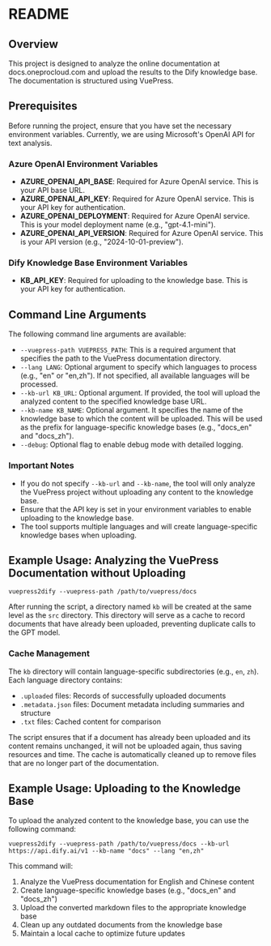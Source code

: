 # README

## Overview

This project is designed to analyze the online documentation at docs.oneprocloud.com and upload the results to the Dify knowledge base. The documentation is structured using VuePress.

## Prerequisites

Before running the project, ensure that you have set the necessary environment variables. Currently, we are using Microsoft's OpenAI API for text analysis.

### Azure OpenAI Environment Variables

- **AZURE_OPENAI_API_BASE**: Required for Azure OpenAI service. This is your API base URL.
- **AZURE_OPENAI_API_KEY**: Required for Azure OpenAI service. This is your API key for authentication.
- **AZURE_OPENAI_DEPLOYMENT**: Required for Azure OpenAI service. This is your model deployment name (e.g., "gpt-4.1-mini").
- **AZURE_OPENAI_API_VERSION**: Required for Azure OpenAI service. This is your API version (e.g., "2024-10-01-preview").

### Dify Knowledge Base Environment Variables

- **KB_API_KEY**: Required for uploading to the knowledge base. This is your API key for authentication.

## Command Line Arguments

The following command line arguments are available:

- `--vuepress-path VUEPRESS_PATH`: This is a required argument that specifies the path to the VuePress documentation directory.
- `--lang LANG`: Optional argument to specify which languages to process (e.g., "en" or "en,zh"). If not specified, all available languages will be processed.
- `--kb-url KB_URL`: Optional argument. If provided, the tool will upload the analyzed content to the specified knowledge base URL.
- `--kb-name KB_NAME`: Optional argument. It specifies the name of the knowledge base to which the content will be uploaded. This will be used as the prefix for language-specific knowledge bases (e.g., "docs_en" and "docs_zh").
- `--debug`: Optional flag to enable debug mode with detailed logging.

### Important Notes

- If you do not specify `--kb-url` and `--kb-name`, the tool will only analyze the VuePress project without uploading any content to the knowledge base.
- Ensure that the API key is set in your environment variables to enable uploading to the knowledge base.
- The tool supports multiple languages and will create language-specific knowledge bases when uploading.

## Example Usage: Analyzing the VuePress Documentation without Uploading

```
vuepress2dify --vuepress-path /path/to/vuepress/docs
```

After running the script, a directory named `kb` will be created at the same level as the `src` directory. This directory will serve as a cache to record documents that have already been uploaded, preventing duplicate calls to the GPT model.

### Cache Management

The `kb` directory will contain language-specific subdirectories (e.g., `en`, `zh`). Each language directory contains:
- `.uploaded` files: Records of successfully uploaded documents
- `.metadata.json` files: Document metadata including summaries and structure
- `.txt` files: Cached content for comparison

The script ensures that if a document has already been uploaded and its content remains unchanged, it will not be uploaded again, thus saving resources and time. The cache is automatically cleaned up to remove files that are no longer part of the documentation.

## Example Usage: Uploading to the Knowledge Base

To upload the analyzed content to the knowledge base, you can use the following command:

```
vuepress2dify --vuepress-path /path/to/vuepress/docs --kb-url https://api.dify.ai/v1 --kb-name "docs" --lang "en,zh"
```

This command will:
1. Analyze the VuePress documentation for English and Chinese content
2. Create language-specific knowledge bases (e.g., "docs_en" and "docs_zh")
3. Upload the converted markdown files to the appropriate knowledge base
4. Clean up any outdated documents from the knowledge base
5. Maintain a local cache to optimize future updates
